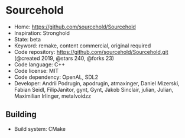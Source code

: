 # Sourcehold

- Home: https://github.com/sourcehold/Sourcehold
- Inspiration: Stronghold
- State: beta
- Keyword: remake, content commercial, original required
- Code repository: https://github.com/sourcehold/Sourcehold.git (@created 2019, @stars 240, @forks 23)
- Code language: C++
- Code license: MIT
- Code dependency: OpenAL, SDL2
- Developer: Andrii Podrugin, apodrugin, atmaxinger, Daniel Mizerski, Fabian Seidl, FilipJanitor, gynt, Gynt, Jakob Sinclair, julian, Julian, Maximilian Irlinger, metalvoidzz

## Building

- Build system: CMake
